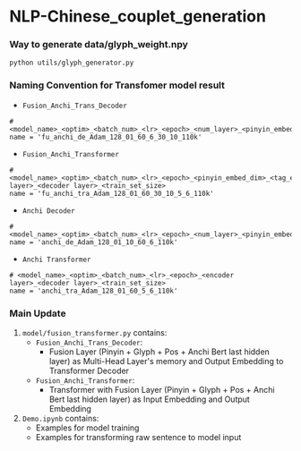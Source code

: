 # NLP-Chinese_couplet_generation
 
### Way to generate data/glyph_weight.npy
```
python utils/glyph_generator.py
```

### Naming Convention for Transfomer model result
- `Fusion_Anchi_Trans_Decoder`
```
# <model_name>_<optim>_<batch_num>_<lr>_<epoch>_<num_layer>_<pinyin_embed_dim>_<tag_emb_dim>_<train_set_size>
name = 'fu_anchi_de_Adam_128_01_60_6_30_10_110k'
```
- `Fusion_Anchi_Transformer`
```
# <model_name>_<optim>_<batch_num>_<lr>_<epoch>_<pinyin_embed_dim>_<tag_emb_dim>_<encoder layer>_<decoder layer>_<train_set_size>
name = 'fu_anchi_tra_Adam_128_01_60_30_10_5_6_110k'
```
- `Anchi Decoder`
```
# <model_name>_<optim>_<batch_num>_<lr>_<epoch>_<num_layer>_<pinyin_embed_dim>_<tag_emb_dim>_<train_set_size>
name = 'anchi_de_Adam_128_01_10_60_6_110k'
```
- `Anchi Transformer`
```
# <model_name>_<optim>_<batch_num>_<lr>_<epoch>_<encoder layer>_<decoder layer>_<train_set_size>
name = 'anchi_tra_Adam_128_01_60_5_6_110k'
```

### Main Update
1. `model/fusion_transformer.py` contains:  
    - `Fusion_Anchi_Trans_Decoder`:  
        - Fusion Layer (Pinyin + Glyph + Pos + Anchi Bert last hidden layer) as Multi-Head Layer's memory
    and Output Embedding to Transformer Decoder  
    - `Fusion_Anchi_Transformer`:  
        - Transformer with Fusion Layer (Pinyin + Glyph + Pos + Anchi Bert last hidden layer) as Input Embedding and Output Embedding  
2. `Demo.ipynb` contains:
    - Examples for model training
    - Examples for transforming raw sentence to model input